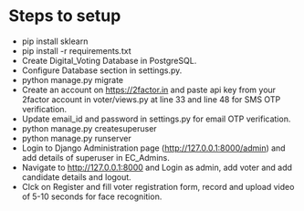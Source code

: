 # Steps to setup
* pip install sklearn
* pip install -r requirements.txt
* Create Digital_Voting Database in PostgreSQL.
* Configure Database section in settings.py.
* python manage.py migrate
* Create an account on https://2factor.in and paste api key from your 2factor account in voter/views.py at line 33 and line 48 for SMS OTP verification.
* Update email_id and password in settings.py for email OTP verification.
* python manage.py createsuperuser
* python manage.py runserver
* Login to Django Administration page (http://127.0.0.1:8000/admin) and add details of superuser in EC_Admins.
* Navigate to http://127.0.0.1:8000 and Login as admin, add voter and add candidate details and logout.
* Clck on Register and fill voter registration form, record and upload video of 5-10 seconds for face recognition.